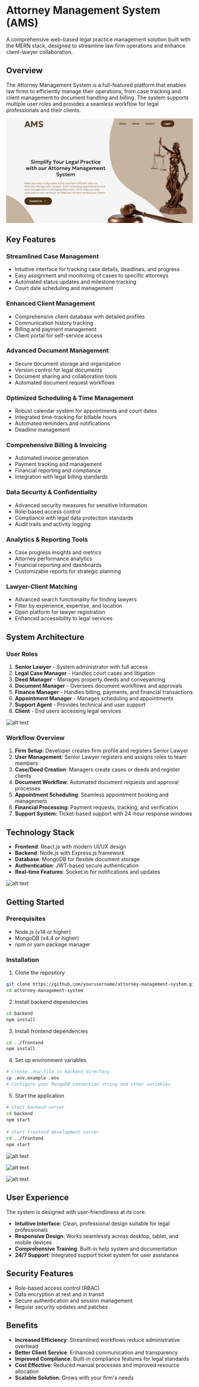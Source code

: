 # Attorney Management System (AMS)

A comprehensive web-based legal practice management solution built with the MERN stack, designed to streamline law firm operations and enhance client-lawyer collaboration.

## Overview

The Attorney Management System is a full-featured platform that enables law firms to efficiently manage their operations, from case tracking and client management to document handling and billing. The system supports multiple user roles and provides a seamless workflow for legal professionals and their clients.

![alt text](readme/0.jpg)

## Key Features

### Streamlined Case Management
- Intuitive interface for tracking case details, deadlines, and progress
- Easy assignment and monitoring of cases to specific attorneys
- Automated status updates and milestone tracking
- Court date scheduling and management

### Enhanced Client Management
- Comprehensive client database with detailed profiles
- Communication history tracking
- Billing and payment management
- Client portal for self-service access

### Advanced Document Management
- Secure document storage and organization
- Version control for legal documents
- Document sharing and collaboration tools
- Automated document request workflows

### Optimized Scheduling & Time Management
- Robust calendar system for appointments and court dates
- Integrated time-tracking for billable hours
- Automated reminders and notifications
- Deadline management

### Comprehensive Billing & Invoicing
- Automated invoice generation
- Payment tracking and management
- Financial reporting and compliance
- Integration with legal billing standards

### Data Security & Confidentiality
- Advanced security measures for sensitive information
- Role-based access control
- Compliance with legal data protection standards
- Audit trails and activity logging

### Analytics & Reporting Tools
- Case progress insights and metrics
- Attorney performance analytics
- Financial reporting and dashboards
- Customizable reports for strategic planning

### Lawyer-Client Matching
- Advanced search functionality for finding lawyers
- Filter by experience, expertise, and location
- Open platform for lawyer registration
- Enhanced accessibility to legal services


## System Architecture

### User Roles

1. **Senior Lawyer** - System administrator with full access
2. **Legal Case Manager** - Handles court cases and litigation
3. **Deed Manager** - Manages property deeds and conveyancing
4. **Document Manager** - Oversees document workflows and approvals
5. **Finance Manager** - Handles billing, payments, and financial transactions
6. **Appointment Manager** - Manages scheduling and appointments
7. **Support Agent** - Provides technical and user support
8. **Client** - End users accessing legal services

![alt text](readme/7.jpg)


### Workflow Overview

1. **Firm Setup**: Developer creates firm profile and registers Senior Lawyer
2. **User Management**: Senior Lawyer registers and assigns roles to team members
3. **Case/Deed Creation**: Managers create cases or deeds and register clients
4. **Document Workflow**: Automated document requests and approval processes
5. **Appointment Scheduling**: Seamless appointment booking and management
6. **Financial Processing**: Payment requests, tracking, and verification
7. **Support System**: Ticket-based support with 24-hour response windows

## Technology Stack

- **Frontend**: React.js with modern UI/UX design
- **Backend**: Node.js with Express.js framework
- **Database**: MongoDB for flexible document storage
- **Authentication**: JWT-based secure authentication
- **Real-time Features**: Socket.io for notifications and updates

![alt text](readme/8.jpg)

## Getting Started

### Prerequisites

- Node.js (v14 or higher)
- MongoDB (v4.4 or higher)
- npm or yarn package manager

### Installation

1. Clone the repository
```bash
git clone https://github.com/yourusername/attorney-management-system.git
cd attorney-management-system
```

2. Install backend dependencies
```bash
cd backend
npm install
```

3. Install frontend dependencies
```bash
cd ../frontend
npm install
```

4. Set up environment variables
```bash
# Create .env file in backend directory
cp .env.example .env
# Configure your MongoDB connection string and other variables
```

5. Start the application
```bash
# Start backend server
cd backend
npm start

# Start frontend development server
cd ../frontend
npm start
```

![alt text](readme/1.jpg)

![alt text](readme/2.jpg)

![alt text](readme/5.jpg)

## User Experience

The system is designed with user-friendliness at its core:
- **Intuitive Interface**: Clean, professional design suitable for legal professionals
- **Responsive Design**: Works seamlessly across desktop, tablet, and mobile devices
- **Comprehensive Training**: Built-in help system and documentation
- **24/7 Support**: Integrated support ticket system for user assistance

## Security Features

- Role-based access control (RBAC)
- Data encryption at rest and in transit
- Secure authentication and session management
- Regular security updates and patches

## Benefits

- **Increased Efficiency**: Streamlined workflows reduce administrative overhead
- **Better Client Service**: Enhanced communication and transparency
- **Improved Compliance**: Built-in compliance features for legal standards
- **Cost Effective**: Reduced manual processes and improved resource allocation
- **Scalable Solution**: Grows with your firm's needs